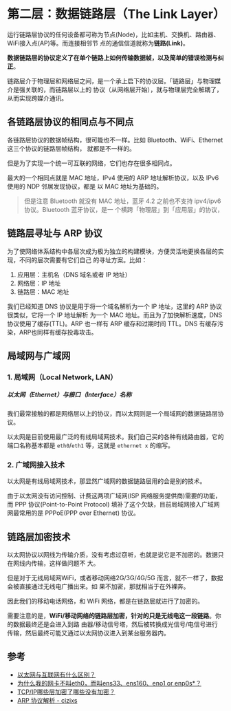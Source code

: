 # 第二层：数据链路层（The Link Layer）

运行链路层协议的任何设备都可称为节点(Node)，比如主机、交换机、路由器、WiFi接入点(AP)等。而连接相邻节
点的通信信道就称为**链路(Link)**。

**数据链路层的协议定义了在单个链路上如何传输数据帧，以及简单的错误检测与纠正**。

链路层介于物理层和网络层之间，是一个承上启下的协议层。「链路层」与物理媒介是强关联的，而链路层以上的
协议（从网络层开始），就与物理层完全解耦了，从而实现跨媒介通讯。

## 各链路层协议的相同点与不同点

各链路层协议的数据帧结构，很可能也不一样。比如 Bluetooth、WiFi、Ethernet 这三个协议的链路层帧结构，
就都是不一样的。

但是为了实现一个统一可互联的网络，它们也存在很多相同点。

最大的一个相同点就是 MAC 地址，IPv4 使用的 ARP 地址解析协议，以及 IPv6 使用的 NDP 邻居发现协议，都是
以 MAC 地址为基础的。

> 但是注意 Bluetooth 就没有 MAC 地址，蓝牙 4.2 之前也不支持 ipv4/ipv6 协议。Bluetooth 蓝牙协议，是一
> 个横跨「物理层」到「应用层」的协议，

## 链路层寻址与 ARP 协议

为了使网络体系结构中各层次成为极为独立的构建模块，方便灵活地更换各层的实现，不同的层次需要有它们自己
的寻址方案。比如：

1. 应用层：主机名（DNS 域名或者 IP 地址）
2. 网络层：IP 地址
3. 链路层：MAC 地址

我们已经知道 DNS 协议是用于将一个域名解析为一个 IP 地址，这里的 ARP 协议很类似，它将一个 IP 地址解析
为一个 MAC 地址。而且为了加快解析速度，DNS 协议使用了缓存(TTL)。ARP 也一样有 ARP 缓存和过期时间
TTL。DNS 有缓存污染，ARP也同样有缓存投毒攻击。

## 局域网与广域网

### 1. 局域网（Local Network, LAN）

##### 以太网（Ethernet）与接口（Interface）名称

我们最常接触的都是网络层以上的协议，而以太网则是一个局域网的数据链路层协议。

以太网是目前使用最广泛的有线局域网技术。我们自己买的各种有线路由器，它的端口名称基本都是
`eth0`/`eth1` 等，这就是 `ethernet x` 的缩写。

### 2. 广域网接入技术

以太网是有线局域网技术，那显然广域网的数据链路层用的会是别的技术。

由于以太网没有访问控制、计费这两项广域网(ISP 网络服务提供商)需要的功能，而 PPP 协议(Point-to-Point
Protocol) 填补了这个欠缺，目前局域网接入广域网网最常用的是 PPPoE(PPP over Ethernet) 协议。

## 链路层加密技术

以太网协议以网线为传输介质，没有考虑过窃听，也就是说它是不加密的。数据只在网线内传输，这样做问题不
大。

但是对于无线局域网WiFi，或者移动网络2G/3G/4G/5G 而言，就不一样了，数据会被直接通过无线电广播出来。如
果不加密，那就相当于在外裸奔。

因此我们的移动电话网络，和 WiFi 网络，都是在链路层就进行了加密的。

需要注意的是，**WiFi/移动网络的链路层加密，针对的只是无线电这一段链路**。你的数据最终还是会进入到路
由器/移动信号塔，然后被转换成光信号/电信号进行传输，然后最终可能又通过以太网协议进入到某台服务器内。

## 参考

- [以太网与互联网有什么区别？](https://www.zhihu.com/question/19918493)
- [为什么我的网卡不叫eth0，而叫ens33、ens160、eno1 or enp0s\*？](https://blog.csdn.net/bigbaojian/article/details/86714248)
- [TCP/IP哪些层加密了哪些没有加密？](https://www.zhihu.com/question/52105092)
- [ARP 协议解析 - cizixs](https://cizixs.com/2017/07/31/arp-protocol/)
